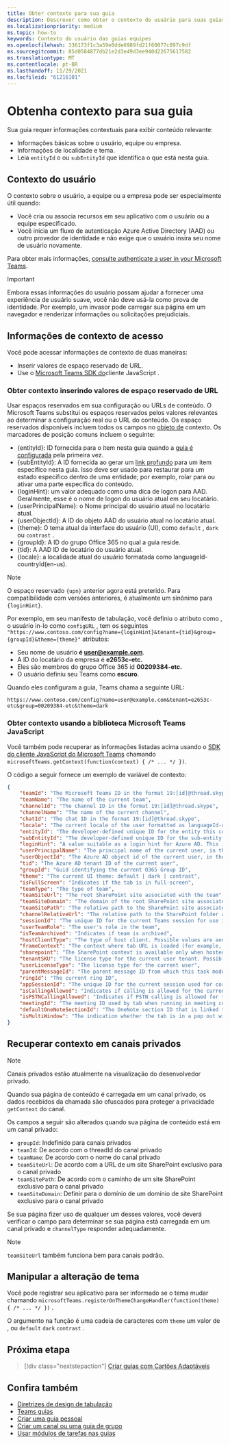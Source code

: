 ```yaml
---
title: Obter contexto para sua guia
description: Descrever como obter o contexto do usuário para suas guias
ms.localizationpriority: medium
ms.topic: how-to
keywords: Contexto do usuário das guias equipes
ms.openlocfilehash: 336173f1c3a59e0dde6989fd21f60077c897c9df
ms.sourcegitcommit: 85d0584877db21e2d3e49d3ee940d22675617582
ms.translationtype: MT
ms.contentlocale: pt-BR
ms.lasthandoff: 11/29/2021
ms.locfileid: "61216101"
---
```

# <a name="get-context-for-your-tab"></a>Obtenha contexto para sua guia

Sua guia requer informações contextuais para exibir conteúdo relevante:

* Informações básicas sobre o usuário, equipe ou empresa.
* Informações de localidade e tema.
* Leia `entityId` o ou `subEntityId` que identifica o que está nesta guia.

## <a name="user-context"></a>Contexto do usuário

O contexto sobre o usuário, a equipe ou a empresa pode ser especialmente útil quando:

* Você cria ou associa recursos em seu aplicativo com o usuário ou a equipe especificado.
* Você inicia um fluxo de autenticação Azure Active Directory (AAD) ou outro provedor de identidade e não exige que o usuário insira seu nome de usuário novamente. 

Para obter mais informações, [consulte authenticate a user in your Microsoft Teams](~/concepts/authentication/authentication.md).

> [!IMPORTANT]
> Embora essas informações do usuário possam ajudar a fornecer uma experiência de usuário suave, você não deve usá-la como prova de identidade.  Por exemplo, um invasor pode carregar sua página em um navegador e renderizar informações ou solicitações prejudiciais.

## <a name="access-context-information"></a>Informações de contexto de acesso

Você pode acessar informações de contexto de duas maneiras:

* Inserir valores de espaço reservado de URL.
* Use o [Microsoft Teams SDK do](/javascript/api/overview/msteams-client)cliente JavaScript .

### <a name="get-context-by-inserting-url-placeholder-values"></a>Obter contexto inserindo valores de espaço reservado de URL

Usar espaços reservados em sua configuração ou URLs de conteúdo. O Microsoft Teams substitui os espaços reservados pelos valores relevantes ao determinar a configuração real ou o URL do conteúdo. Os espaço reservados disponíveis incluem todos os campos no [objeto de](/javascript/api/@microsoft/teams-js/microsoftteams.context?view=msteams-client-js-latest&preserve-view=true) contexto. Os marcadores de posição comuns incluem o seguinte:

* {entityId}: ID fornecida para o item nesta guia quando a [guia é configurada](~/tabs/how-to/create-tab-pages/configuration-page.md) pela primeira vez. 
* {subEntityId}: A ID fornecida ao gerar um [link profundo](~/concepts/build-and-test/deep-links.md) para um item específico nesta guia. Isso deve ser usado para restaurar para um estado específico dentro de uma entidade; por exemplo, rolar para ou ativar uma parte específica do conteúdo.
* {loginHint}: um valor adequado como uma dica de logon para AAD. Geralmente, esse é o nome de logon do usuário atual em seu locatário.
* {userPrincipalName}: o Nome principal do usuário atual no locatário atual.
* {userObjectId}: A ID do objeto AAD do usuário atual no locatário atual.
* {theme}: O tema atual da interface do usuário (UI), como `default` , `dark` ou `contrast` .
* {groupId}: A ID do grupo Office 365 no qual a guia reside.
* {tid}: A AAD ID de locatário do usuário atual.
* {locale}: a localidade atual do usuário formatada como languageId-countryId(en-us).

> [!NOTE]
> O espaço reservado `{upn}` anterior agora está preterido. Para compatibilidade com versões anteriores, é atualmente um sinônimo para `{loginHint}`.

Por exemplo, em seu manifesto de tabulação, você definiu o atributo como , o usuário in-lo como `configURL` , tem os seguintes `"https://www.contoso.com/config?name={loginHint}&tenant={tid}&group={groupId}&theme={theme}"` atributos:

* Seu nome de usuário **é user@example.com**.
* A ID do locatário da empresa é **e2653c-etc.**
* Eles são membros do grupo Office 365 id **00209384-etc.**
* O usuário definiu seu Teams como **escuro**.

Quando eles configuram a guia, Teams chama a seguinte URL:

`https://www.contoso.com/config?name=user@example.com&tenant=e2653c-etc&group=00209384-etc&theme=dark`

### <a name="get-context-by-using-the-microsoft-teams-javascript-library"></a>Obter contexto usando a biblioteca Microsoft Teams JavaScript

Você também pode recuperar as informações listadas acima usando o [SDK do cliente JavaScript do Microsoft Teams](/javascript/api/overview/msteams-client) chamando `microsoftTeams.getContext(function(context) { /* ... */ })`.

O código a seguir fornece um exemplo de variável de contexto:

```json
{
    "teamId": "The Microsoft Teams ID in the format 19:[id]@thread.skype",
    "teamName": "The name of the current team",
    "channelId": "The channel ID in the format 19:[id]@thread.skype",
    "channelName": "The name of the current channel",
    "chatId": "The chat ID in the format 19:[id]@thread.skype",
    "locale": "The current locale of the user formatted as languageId-countryId (for example, en-us)",
    "entityId": "The developer-defined unique ID for the entity this content points to",
    "subEntityId": "The developer-defined unique ID for the sub-entity this content points to",
    "loginHint": "A value suitable as a login hint for Azure AD. This is usually the login name of the current user, in their home tenant",
    "userPrincipalName": "The principal name of the current user, in the current tenant",
    "userObjectId": "The Azure AD object id of the current user, in the current tenant",
    "tid": "The Azure AD tenant ID of the current user",
    "groupId": "Guid identifying the current O365 Group ID",
    "theme": "The current UI theme: default | dark | contrast",
    "isFullScreen": "Indicates if the tab is in full-screen",
    "teamType": "The type of team",
    "teamSiteUrl": "The root SharePoint site associated with the team",
    "teamSiteDomain": "The domain of the root SharePoint site associated with the team",
    "teamSitePath": "The relative path to the SharePoint site associated with the team",
    "channelRelativeUrl": "The relative path to the SharePoint folder associated with the channel",
    "sessionId": "The unique ID for the current Teams session for use in correlating telemetry data",
    "userTeamRole": "The user's role in the team",
    "isTeamArchived": "Indicates if team is archived",
    "hostClientType": "The type of host client. Possible values are android, ios, web, desktop, rigel",
    "frameContext": "The context where tab URL is loaded (for example, content, task, setting, remove, sidePanel)",
    "sharepoint": "The SharePoint context is available only when hosted in SharePoint",
    "tenantSKU": "The license type for the current user tenant. Possible values are enterprise, free, edu, unknown",
    "userLicenseType": "The license type for the current user",
    "parentMessageId": "The parent message ID from which this task module is launched",
    "ringId": "The current ring ID",
    "appSessionId": "The unique ID for the current session used for correlating telemetry data",
    "isCallingAllowed": "Indicates if calling is allowed for the current logged in user",
    "isPSTNCallingAllowed": "Indicates if PSTN calling is allowed for the current logged in user",
    "meetingId": "The meeting ID used by tab when running in meeting context",
    "defaultOneNoteSectionId": "The OneNote section ID that is linked to the channel",
    "isMultiWindow": "The indication whether the tab is in a pop out window"
}
```

## <a name="retrieve-context-in-private-channels"></a>Recuperar contexto em canais privados

> [!Note]
> Canais privados estão atualmente na visualização do desenvolvedor privado.

Quando sua página de conteúdo é carregada em um canal privado, os dados recebidos da chamada são ofuscados para proteger a privacidade `getContext` do canal. 

Os campos a seguir são alterados quando sua página de conteúdo está em um canal privado:

* `groupId`: Indefinido para canais privados
* `teamId`: De acordo com o threadId do canal privado
* `teamName`: De acordo com o nome do canal privado
* `teamSiteUrl`: De acordo com a URL de um site SharePoint exclusivo para o canal privado
* `teamSitePath`: De acordo com o caminho de um site SharePoint exclusivo para o canal privado
* `teamSiteDomain`: Definir para o domínio de um domínio de site SharePoint exclusivo para o canal privado

Se sua página fizer uso de qualquer um desses valores, você deverá verificar o campo para determinar se sua página está carregada em um canal privado e `channelType` responder adequadamente.

> [!Note]
> `teamSiteUrl` também funciona bem para canais padrão.

## <a name="handle-theme-change"></a>Manipular a alteração de tema

Você pode registrar seu aplicativo para ser informado se o tema mudar chamando `microsoftTeams.registerOnThemeChangeHandler(function(theme) { /* ... */ })` .

O argumento na função é uma cadeia de caracteres com `theme` um valor de , ou `default` `dark` `contrast` .

## <a name="next-step"></a>Próxima etapa

> [!div class="nextstepaction"]
> [Criar guias com Cartões Adaptáveis](~/tabs/how-to/build-adaptive-card-tabs.md)

## <a name="see-also"></a>Confira também

* [Diretrizes de design de tabulação](../../tabs/design/tabs.md)
* [Teams guias](~/tabs/what-are-tabs.md)
* [Criar uma guia pessoal](~/tabs/how-to/create-personal-tab.md)
* [Criar um canal ou uma guia de grupo](~/tabs/how-to/create-channel-group-tab.md)
* [Usar módulos de tarefas nas guias](~/task-modules-and-cards/task-modules/task-modules-tabs.md)